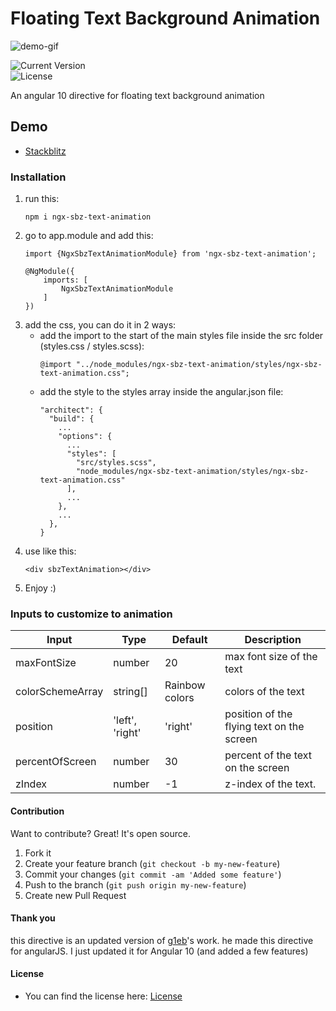 # Floating Text Background Animation
![demo-gif](https://media.giphy.com/media/3MA6V372FmxEhZ1A71/giphy.gif)

![Current Version](https://img.shields.io/badge/Current%20Version-2.0.0-brightgreen>)   
 ![License](https://img.shields.io/badge/License-GNU%20General%20Public%20License%20v3.0-blue)

An angular 10 directive for floating text background animation

## Demo
* [Stackblitz]
 
### Installation
1. run this:
   ```shell
   npm i ngx-sbz-text-animation
   ```
2. go to app.module and add this:
   ```shell
   import {NgxSbzTextAnimationModule} from 'ngx-sbz-text-animation';
   
   @NgModule({
       imports: [
           NgxSbzTextAnimationModule
       ]
   })
   ```
3. add the css, you can do it in 2 ways:
    * add the import to the start of the main styles file inside the src folder (styles.css / styles.scss):
       ```shell
       @import "../node_modules/ngx-sbz-text-animation/styles/ngx-sbz-text-animation.css";
       ```
    * add the style to the styles array inside the angular.json file:
      ```shell
      "architect": {
        "build": {
          ...
          "options": {
            ...
            "styles": [
              "src/styles.scss",
              "node_modules/ngx-sbz-text-animation/styles/ngx-sbz-text-animation.css"
            ],
            ...
          },
          ...
        },
      }
      ```
4. use like this:
   ```shell
   <div sbzTextAnimation></div>
   ```
5. Enjoy :)

### Inputs to customize to animation

| Input            | Type              | Default        | Description                               |
| ---------------- | ------------------| -------------- | ----------------------------------------- |
| maxFontSize      | number            | 20             | max font size of the text                 |
| colorSchemeArray | string[]          | Rainbow colors | colors of the text                        |
| position         | 'left', 'right'   | 'right'        | position of the flying text on the screen |
| percentOfScreen  | number            | 30             | percent of the text on the screen         |
| zIndex           | number            | -1             | z-index of the text.                      |

#### Contribution
Want to contribute? Great!
It's open source.
1. Fork it
2. Create your feature branch (`git checkout -b my-new-feature`)
3. Commit your changes (`git commit -am 'Added some feature'`)
4. Push to the branch (`git push origin my-new-feature`)
5. Create new Pull Request

#### Thank you
this directive is an updated version of [g1eb]'s work.
he made this directive for angularJS.
I just updated it for Angular 10 (and added a few features)

#### License
* You can find the license here: [License]


[//]: # (
These are reference links used in the body of this note and get stripped out when the markdown processor does its job.
There is no need to format nicely because it shouldn't be seen. Thanks SO - http://stackoverflow.com/questions/4823468/store-comments-in-markdown-syntax)

   [Stackblitz]: <https://stackblitz.com/edit/ngx-sbz-text-animation?file=src/app/app.component.html>
   [g1eb]: <https://github.com/g1eb/angular-text-animation>
   [License]: <https://github.com/blakazulu/Ngx-Sbz-Text-Animation/blob/main/LICENSE>

